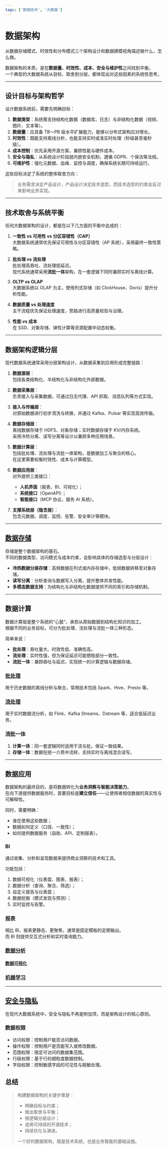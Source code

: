 ```yaml
---
tags: ['数据技术', '大数据']
---
```


# 数据架构

从数据存储模式、时效性和分布模式三个架构设计和数据建模视角描述做什么，怎么做。

数据架构的本质，是在**数据量、时效性、成本、安全与维护性**之间找到平衡。  
一个典型的大数据系统从目标、取舍到分层，都体现出对这些因素的系统性思考。

---

## 设计目标与架构哲学

设计数据系统前，需要先明确目标：

1. **数据类型**：系统需支持结构化数据（数据库、日志）与非结构化数据（视频、图片、文本等）。  
2. **数据量**：应具备 TB～PB 级水平扩展能力，能够以分布式架构应对增长。  
3. **时效性**：既能支持离线分析，也能支持实时或准实时处理（秒级甚至毫秒级）。  
4. **成本控制**：优先采用开源方案，兼顾性能与硬件成本。  
5. **安全与隐私**：从系统设计阶段就内嵌安全机制，遵循 GDPR、个保法等法规。  
6. **可维护性**：强化元数据、血缘、监控与调度，确保系统长期可持续运行。

这些目标决定了系统的整体取舍方向：  
> 业务需求决定产品设计，产品设计决定技术选型，而技术选型的约束会反过来影响业务实现。

---

## 技术取舍与系统平衡

任何大数据架构的设计，都是在以下几方面的平衡中达成的：

1. **一致性 vs 可用性 vs 分区容错性（CAP）**  
   大数据系统通常优先保证可用性与分区容错性（AP 系统），采用最终一致性策略。

2. **批处理 vs 流处理**  
   批处理高吞吐、流处理低延迟。  
   现代系统通常采用**流批一体**架构，在一套逻辑下同时兼顾实时与离线计算。

3. **OLTP vs OLAP**  
   大数据系统以 OLAP 为主，使用列式存储（如 ClickHouse、Doris）提升分析性能。

4. **数据质量 vs 处理速度**  
   主干流程优先保证处理速度，旁路进行高质量校验与治理。

5. **性能 vs 成本**  
   在 SSD、对象存储、弹性计算等资源配置中动态权衡。

---

## 数据架构逻辑分层

现代数据系统通常采用分层架构设计，从数据采集到应用形成完整链路：

1. **数据源层**：  
   包括各类结构化、半结构化与非结构化外部数据。  

2. **数据采集层**：  
   负责接入与采集数据，可通过日志代理、API 抓取、消息队列等方式实现。

3. **接入与传输层**：  
   对原始数据进行初步清洗与转换，并通过 Kafka、Pulsar 等实现高效传输。

4. **数据存储层**：  
   离线数据存储于 HDFS、对象存储；实时数据存储于 KV/内存系统。  
   采用冷热分离、读写分离等设计以兼顾多种应用场景。

5. **数据计算层**：  
   包括批处理、流处理与流批一体架构，是数据加工与聚合的核心。  
   在这里需要权衡时效性、成本与计算模型。

6. **数据应用层**：  
   对外提供三类接口：  
   - **人机界面**（报表、BI、可视化）；  
   - **系统接口**（OpenAPI）；  
   - **智能接口**（MCP 协议，服务 AI 系统）。  

7. **支撑系统层（隐含层）**：  
   包含元数据、调度、监控、告警、安全审计等模块。

---

## [数据存储](/数据技术/数据存储.md)

存储是整个数据架构的基石。  
不同的数据类型、访问模式与成本约束，会影响具体的存储选型与分层设计：

- **冷热数据分层存储**：高频数据在列式或内存存储中，低频数据转移至对象存储。  
- **读写分离**：分析查询与数据写入分离，提升整体并发性能。  
- **多模态数据支持**：为结构化与非结构化数据提供不同的索引和存储机制。

---

## 数据计算

数据计算层是整个系统的“心脏”，承担从原始数据到结构化知识的加工。  
根据不同的业务目标，可分为批处理、流处理与流批一体三种形态。

简单来说：

- **批处理**：吞吐量大、时效性低、准确性高。  
- **流处理**：实时性强，但为保证延迟可能牺牲部分一致性。  
- **流批一体**：兼顾吞吐与延迟，实现统一的计算逻辑与数据存储。

### [批处理](/数据技术/数据处理.md#批处理)

用于历史数据的离线分析与聚合，常用技术包括 Spark、Hive、Presto 等。

### [流处理](/数据技术/流处理.md)

用于实时数据流分析，如 Flink、Kafka Streams、Dstream 等，适合低延迟业务。

### 流批一体

1. **计算一体**：同一套逻辑同时适用于流与批，保证一致结果。  
2. **存储一体**：数据在统一介质中流转，支持实时与离线混合读写。

---

## 数据应用

数据架构的最终目的，是将数据转化为**业务洞察与智能决策能力**。  
在向下游提供数据服务时，首要目标是**建立信任**——让使用者相信数据的真实性与可解释性。

同时，需要明确：
- 谁在使用这些数据；
- 数据如何定义（口径、一致性）；
- 如何提供数据服务（自助、API、定制报表）。

### BI

通过收集、分析和呈现数据来提供商业洞察的技术和工具。

功能包括：

1. 数据可视化（仪表盘、图表、报表）；  
2. 数据分析（查询、聚合、筛选）；  
3. 自定义报告与仪表盘；  
4. 数据挖掘（模式发现与预测）；  
5. 实时监控与告警。

### 报表

相比 BI，报表更静态、更聚焦，通常是固定模板的定期输出。  
而 BI 则提供交互式分析和实时查询能力。

### [数据分析](/数据技术/数据分析.md)

#### [数据可视化](/数据技术/数据分析.md#数据可视化)

### [机器学习](/数据技术/机器学习.md)

---

## [安全与隐私]((/计算机网络/网络安全/安全性.md))

在现代大数据系统中，安全与隐私不再是附加项，而是架构设计的核心原则。

### 数据权限

- 访问权限：控制用户能否访问数据。  
- 操作权限：控制用户是否能写入或修改数据。  
- 范围权限：限定可访问的数据集范围。  
- 行级权限：基于行的细粒度数据控制。  
- 字段权限：控制敏感字段的可见性与脱敏处理。

## 总结

> 构建数据架构的关键步骤是：  
> - 明确目标与约束；  
> - 做出取舍与平衡；  
> - 按逻辑分层设计；  
> - 选用可持续的开源技术；  
> - 持续优化与演进。  
>  
> 一个好的数据架构，既是技术系统，也是业务智能的基础设施。
